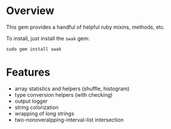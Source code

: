 Overview
============

This gem provides a handful of helpful ruby mixins, methods, etc.

To install, just install the `swak` gem:

    sudo gem install swak


Features
============
* array statistics and helpers (shuffle, histogram)
* type conversion helpers (with checking)
* output logger
* string colorization
* wrapping of long strings
* two-nonoveralpping-interval-list intersection
